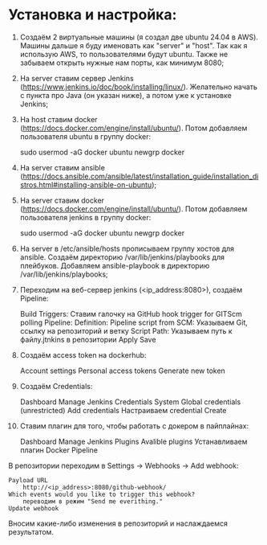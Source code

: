 # Установка и настройка:

1. Создаём 2 виртуальные машины (я создал две ubuntu 24.04 в AWS). Машины дальше я буду именовать как "server" и "host". Так как я использую AWS, то пользователями будут ubuntu. Также не забываем открыть нужные нам порты, как минимум 8080;

2. На server ставим сервер Jenkins (https://www.jenkins.io/doc/book/installing/linux/). Желательно начать с пункта про Java (он указан ниже), а потом уже к установке Jenkins;

3. На host ставим docker (https://docs.docker.com/engine/install/ubuntu/). Потом добавляем пользователя ubuntu в группу docker:

	sudo usermod -aG docker ubuntu
	newgrp docker

4. На server ставим ansible (https://docs.ansible.com/ansible/latest/installation_guide/installation_distros.html#installing-ansible-on-ubuntu);

5. На server ставим docker (https://docs.docker.com/engine/install/ubuntu/). Потом добавляем пользователя jenkins в группу docker:

	sudo usermod -aG docker ubuntu
	newgrp docker

6. На server в /etc/ansible/hosts прописываем группу хостов для ansible. Создаём директорию /var/lib/jenkins/playbooks для плейбуков. Добавляем ansible-playbook в директорию /var/lib/jenkins/playbooks;

7. Переходим на веб-сервер jenkins (<ip_address:8080>), создаём Pipeline:

	Build Triggers:
		Ставим галочку на GitHub hook trigger for GITScm polling
	Pipeline:
		Definition:
			Pipeline script from SCM:
				Указываем Git, ссылку на репозиторий и ветку
			Script Path:
				Указываем путь к файлу.jtnkins в репозитории
	Apply
	Save

8. Создаём access token на dockerhub:

	Account settings
	Personal access tokens
	Generate new token

9. Создаём Credentials:

	Dashboard
	Manage Jenkins
	Credentials
	System
	Global credentials (unrestricted)
	Add credentials
	Настраиваем credential
	Create


10. Ставим плагин для того, чтобы работать с докером в пайплайнах:

	Dashboard
	Manage Jenkins
	Plugins
	Avalible plugins
	Устанавливаем плагин Docker Pipeline

 В репозитории переходим в Settings -> Webhooks -> Add webhook:

	Payload URL 
		http://<ip_address>:8080/github-webhook/
	Which events would you like to trigger this webhook?
		переводим в режим "Send me everithing."
	Update webhook

 Вносим какие-либо изменения в репозиторий и наслаждаемся результатом.
